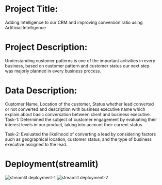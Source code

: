 # Project Title:
Adding Intelligence to our CRM and improving conversion ratio using
Artificial Intelligence
# Project Description: 
Understanding customer patterns is one of the important activities in
every business, based on customer pattern and customer status our next step was majorly
planned in every business process.
# Data Description:
Customer Name, Location of the customer, Status whether lead converted or not converted
and description with business executive name which explain about basic conversation
between client and business executive.
Task-1: Determined the subject of customer engagement by evaluating their interest levels in our product, taking into account their current status.

Task-2: Evaluated the likelihood of converting a lead by considering factors such as geographical location, customer status, and the type of business executive assigned to the lead.
# Deployment(streamlit)
![streamlit deployment-1](https://github.com/madhumarvel123/CRM_NLP_PROJECT/assets/122166780/75cc379b-fd31-44f1-970a-20811c6ccaf6)
![streamlit deployment-2](https://github.com/madhumarvel123/CRM_NLP_PROJECT/assets/122166780/1e69df37-3b34-4ab3-9c3b-afcea8285803)

